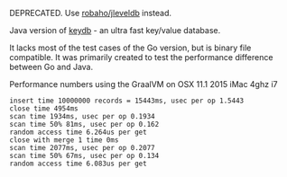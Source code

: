 DEPRECATED. Use [robaho/jleveldb](https://github.com/robaho/jleveldb) instead.

Java version of [keydb](https://github.com/robaho/keydb) - an ultra fast key/value database.

It lacks most of the test cases of the Go version, but is binary file compatible. It was primarily created to test the performance difference between Go and Java.

Performance numbers using the GraalVM on OSX 11.1 2015 iMac 4ghz i7

```
insert time 10000000 records = 15443ms, usec per op 1.5443
close time 4954ms
scan time 1934ms, usec per op 0.1934
scan time 50% 81ms, usec per op 0.162
random access time 6.264us per get
close with merge 1 time 0ms
scan time 2077ms, usec per op 0.2077
scan time 50% 67ms, usec per op 0.134
random access time 6.083us per get
```
